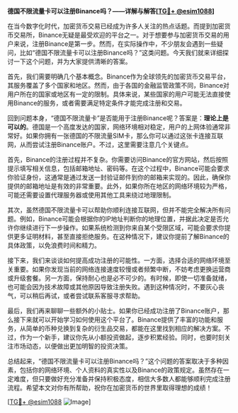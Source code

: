 **德国不限流量卡可以注册Binance吗？——详解与解答[[TG💪+ @esim1088](https://t.me/s/esim1088)]**

在当今数字化时代，加密货币交易已经成为许多人关注的热点话题。而提到加密货币交易所，Binance无疑是最受欢迎的平台之一。对于想要参与加密货币交易的用户来说，注册Binance是第一步。然而，在实际操作中，不少朋友会遇到一些疑问，比如“德国不限流量卡可以注册Binance吗？”这类问题。今天我们就来详细探讨一下这个问题，并为大家提供清晰的答案。

首先，我们需要明确几个基本概念。Binance作为全球领先的加密货币交易平台，其服务覆盖了多个国家和地区。然而，由于各国的金融监管政策不同，Binance对用户所在的国家或地区有一定的限制。具体来说，某些国家的用户可能无法直接使用Binance的服务，或者需要满足特定条件才能完成注册和交易。

回到问题本身，“德国不限流量卡”是否能用于注册Binance呢？答案是：**理论上是可以的**。德国是一个高度发达的国家，网络环境相对稳定，用户的上网体验通常非常好。如果你拥有一张德国的不限流量SIM卡，那么你可以通过这张卡连接互联网，从而尝试注册Binance账户。不过，这里需要注意几个关键点。

首先，Binance的注册过程并不复杂。你需要访问Binance的官方网站，然后按照提示填写相关信息，包括邮箱地址、密码等。在这个过程中，Binance可能会要求你验证身份，这通常是通过发送一封验证邮件到你的邮箱来实现的。因此，确保你提供的邮箱地址是有效的非常重要。此外，如果你所在地区的网络环境较为严格，可能还需要设置代理服务器或使用其他工具来绕过地理限制。

其次，虽然德国不限流量卡可以帮助你顺利连接互联网，但并不能完全解决所有问题。例如，Binance可能会根据你的IP地址判断你的地理位置，并据此决定是否允许你继续进行下一步操作。如果系统检测到你来自某个受限区域，可能会要求你提供更多证明材料，甚至直接拒绝服务。在这种情况下，建议你提前了解Binance的具体政策，以免浪费时间和精力。

接下来，我们来谈谈如何提高成功注册的可能性。一方面，选择合适的网络环境至关重要。如果你发现当前的网络连接速度较慢或者频繁中断，不妨考虑更换运营商或升级套餐。另一方面，保持耐心也是必不可少的。有时候，即使一切准备就绪，也可能会因为技术故障或其他原因导致注册失败。遇到这种情况时，不要灰心丧气，可以稍后再试，或者尝试联系客服寻求帮助。

最后，我们再来聊聊一些额外的小贴士。如果你已经成功注册了Binance账户，那么接下来就可以开始学习如何使用这个平台了。Binance提供了丰富的功能和服务，从简单的币种兑换到复杂的衍生品交易，都能在这里找到相应的解决方案。不过，作为一个新手，建议你先从小额投资做起，逐步积累经验。同时，也要时刻关注市场动态，以便做出更加明智的投资决策。

总结起来，“德国不限流量卡可以注册Binance吗？”这个问题的答案取决于多种因素，包括你的网络环境、个人资料的真实性以及Binance的政策规定。虽然存在一定难度，但只要做好充分准备并保持积极态度，相信大多数人都能够顺利完成注册流程。希望本文对你有所帮助，祝你在加密货币的世界里取得理想的成绩！

[[TG💪+ @esim1088](https://t.me/s/esim1088) ![Image](https://i.postimg.cc/4NQfJmqS/Snipaste-2025-05-13-00-14-12.png)]